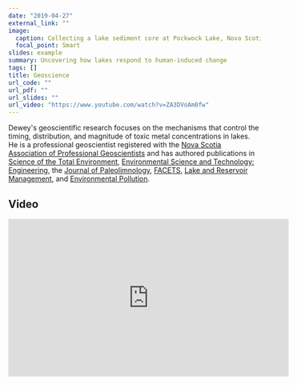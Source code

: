 ```yaml
---
date: "2019-04-27"
external_link: ""
image:
  caption: Collecting a lake sediment core at Pockwock Lake, Nova Scotia.
  focal_point: Smart
slides: example
summary: Uncovering how lakes respond to human-induced change
tags: []
title: Geoscience
url_code: ""
url_pdf: ""
url_slides: ""
url_video: "https://www.youtube.com/watch?v=ZA3DVoAm0fw"
---
```


Dewey's geoscientific research focuses on the mechanisms that control the timing, distribution, and magnitude of toxic metal concentrations in lakes. He is a professional geoscientist registered with the [Nova Scotia Association of Professional Geoscientists](https://www.geoscientistsns.ca/) and has authored publications in [Science of the Total Environment](https://doi.org/10.1016/j.scitotenv.2020.140212), [Environmental Science and Technology: Engineering](https://doi.org/10.1021/acsestengg.0c00053), the [Journal of Paleolimnology](https://doi.org/10.1007/s10933-016-9919-x), [FACETS](https://doi.org/10.1139/facets-2017-0004), [Lake and Reservoir Management](https://doi.org/10.1080/10402381.2018.1461715), and [Environmental Pollution](https://doi.org/10.1016/j.envpol.2019.03.001).

## Video

<iframe width="560" height="315" src="https://www.youtube.com/embed/ZA3DVoAm0fw" frameborder="0" allow="accelerometer; autoplay; encrypted-media; gyroscope; picture-in-picture" allowfullscreen></iframe>
